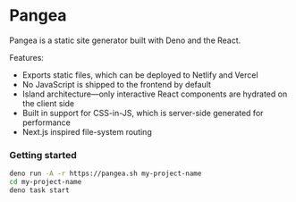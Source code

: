 # Pangea

Pangea is a static site generator built with Deno and the React.

Features:

- Exports static files, which can be deployed to Netlify and Vercel
- No JavaScript is shipped to the frontend by default
- Island architecture—only interactive React components are hydrated on the client side
- Built in support for CSS-in-JS, which is server-side generated for performance 
- Next.js inspired file-system routing

### Getting started

```sh
deno run -A -r https://pangea.sh my-project-name 
cd my-project-name
deno task start
```
